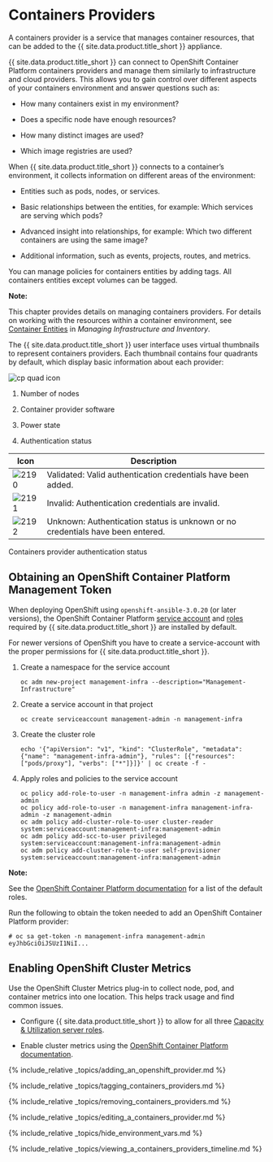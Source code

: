 # Containers Providers

A containers provider is a service that manages container resources, that can be added to the {{ site.data.product.title_short }} appliance.

{{ site.data.product.title_short }} can connect to OpenShift Container Platform containers providers and manage them similarly to infrastructure and cloud providers. This allows you to gain control over different aspects of your containers environment and answer questions such as:

  - How many containers exist in my environment?

  - Does a specific node have enough resources?

  - How many distinct images are used?

  - Which image registries are used?

When {{ site.data.product.title_short }} connects to a container’s environment, it collects information on different areas of the environment:

  - Entities such as pods, nodes, or services.

  - Basic relationships between the entities, for example: Which services are serving which pods?

  - Advanced insight into relationships, for example: Which two different containers are using the same image?

  - Additional information, such as events, projects, routes, and metrics.

You can manage policies for containers entities by adding tags. All containers entities except volumes can be tagged.

**Note:**

This chapter provides details on managing containers providers. For details on working with the resources within a container environment, see [Container Entities](../managing_infrastructure_and_inventory/index.html#container-entities) in *Managing Infrastructure and Inventory*.

The {{ site.data.product.title_short }} user interface uses virtual thumbnails to represent containers providers. Each thumbnail contains four quadrants
by default, which display basic information about each provider:

![cp quad icon](../images/cp-quad-icon.png)

1.  Number of nodes

2.  Container provider software

3.  Power state

4.  Authentication status

| Icon                      | Description                                                                    |
| ------------------------- | ------------------------------------------------------------------------------ |
| ![2190](../images/2190.png) | Validated: Valid authentication credentials have been added.                   |
| ![2191](../images/2191.png) | Invalid: Authentication credentials are invalid.                               |
| ![2192](../images/2192.png) | Unknown: Authentication status is unknown or no credentials have been entered. |

Containers provider authentication status

## Obtaining an OpenShift Container Platform Management Token

When deploying OpenShift using `openshift-ansible-3.0.20` (or later
versions), the OpenShift Container Platform [service account](https://docs.openshift.com/container-platform/4.5/authentication/understanding-and-creating-service-accounts.html)
and [roles](https://docs.openshift.com/container-platform/4.5/authentication/understanding-and-creating-service-accounts.html#service-accounts-granting-roles_understanding-service-accounts) required by {{ site.data.product.title_short }} are installed by default.

For newer versions of OpenShift you have to create a service-account with the proper permissions for {{ site.data.product.title_short }}.

1. Create a namespace for the service account
   ```
   oc adm new-project management-infra --description="Management-Infrastructure"
   ```

2. Create a service account in that project
   ```
   oc create serviceaccount management-admin -n management-infra
   ```

3. Create the cluster role
   ```
   echo '{"apiVersion": "v1", "kind": "ClusterRole", "metadata": {"name": "management-infra-admin"}, "rules": [{"resources": ["pods/proxy"], "verbs": ["*"]}]}' | oc create -f -
   ```

4. Apply roles and policies to the service account
   ```
   oc policy add-role-to-user -n management-infra admin -z management-admin
   oc policy add-role-to-user -n management-infra management-infra-admin -z management-admin
   oc adm policy add-cluster-role-to-user cluster-reader system:serviceaccount:management-infra:management-admin
   oc adm policy add-scc-to-user privileged system:serviceaccount:management-infra:management-admin
   oc adm policy add-cluster-role-to-user self-provisioner system:serviceaccount:management-infra:management-admin
   ```

**Note:**

See the [OpenShift Container Platform documentation](https://docs.openshift.com/container-platform/4.5/authentication/using-rbac.html#default-roles_using-rbac)
for a list of the default roles.

Run the following to obtain the token needed to add an OpenShift Container Platform provider:

    # oc sa get-token -n management-infra management-admin
    eyJhbGciOiJSUzI1NiI...

## Enabling OpenShift Cluster Metrics

Use the OpenShift Cluster Metrics plug-in to collect node, pod, and container metrics into one location. This helps track usage and find common issues.

  - Configure {{ site.data.product.title_short }} to allow for all three [Capacity & Utilization server roles](../deployment_planning_guide/index.html#assigning-the-capacity-and-utilization-server-roles).

  - Enable cluster metrics using the [OpenShift Container Platform documentation](https://access.redhat.com/documentation/en-us/openshift_container_platform/3.5/html-single/installation_and_configuration/#install-config-cluster-metrics).

{% include_relative _topics/adding_an_openshift_provider.md %}

{% include_relative _topics/tagging_containers_providers.md %}

{% include_relative _topics/removing_containers_providers.md %}

{% include_relative _topics/editing_a_containers_provider.md %}

{% include_relative _topics/hide_environment_vars.md %}

{% include_relative
_topics/viewing_a_containers_providers_timeline.md %}
